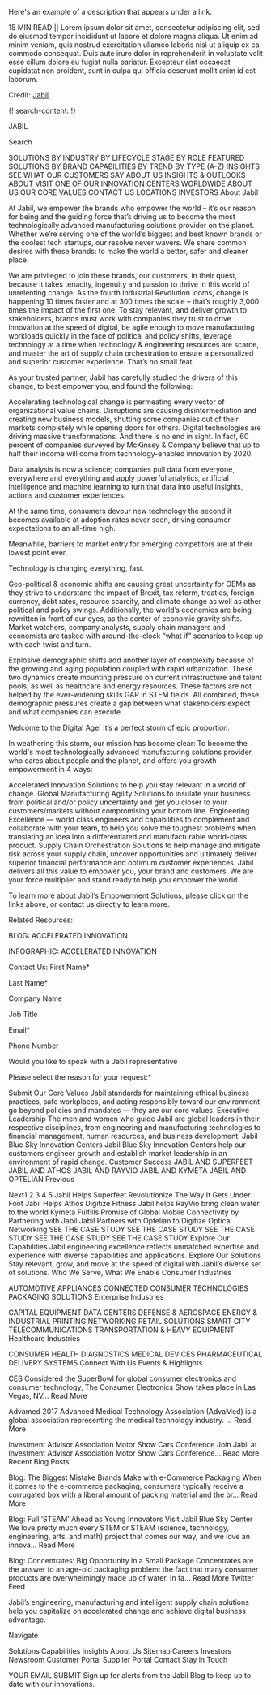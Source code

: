 Here's an example of a description that appears under a link.

15 MIN READ || Lorem ipsum dolor sit amet, consectetur adipiscing elit, sed do eiusmod tempor incididunt ut labore et dolore magna aliqua. Ut enim ad minim veniam, quis nostrud exercitation ullamco laboris nisi ut aliquip ex ea commodo consequat. Duis aute irure dolor in reprehenderit in voluptate velit esse cillum dolore eu fugiat nulla pariatur. Excepteur sint occaecat cupidatat non proident, sunt in culpa qui officia deserunt mollit anim id est laborum.

Credit: [Jabil](https://www.jabil.com/)

{! search-content: !}


JABIL

Search
  
SOLUTIONS
BY INDUSTRY
BY LIFECYCLE STAGE
BY ROLE
FEATURED SOLUTIONS
BY BRAND
CAPABILITIES
BY TREND
BY TYPE (A-Z)
INSIGHTS
SEE WHAT OUR CUSTOMERS SAY ABOUT US
INSIGHTS & OUTLOOKS
ABOUT
VISIT ONE OF OUR INNOVATION CENTERS WORLDWIDE
ABOUT US
OUR CORE VALUES
CONTACT US
LOCATIONS
INVESTORS
About Jabil
    

At Jabil, we empower the brands who empower the world – it’s our reason for being and the guiding force that’s driving us to become the most technologically advanced manufacturing solutions provider on the planet.  Whether we’re serving one of the world’s biggest and best known brands or the coolest tech startups, our resolve never wavers. We share common desires with these brands: to make the world a better, safer and cleaner place.

We are privileged to join these brands, our customers, in their quest, because it takes tenacity, ingenuity and passion to thrive in this world of unrelenting change. As the fourth Industrial Revolution looms, change is happening 10 times faster and at 300 times the scale – that’s roughly 3,000 times the impact of the first one. To stay relevant, and deliver growth to stakeholders, brands must work with companies they trust to drive innovation at the speed of digital, be agile enough to move manufacturing workloads quickly in the face of political and policy shifts, leverage technology at a time when technology & engineering resources are scarce, and master the art of supply chain orchestration to ensure a personalized and superior customer experience. That’s no small feat.

As your trusted partner, Jabil has carefully studied the drivers of this change, to best empower you, and found the following: 

Accelerating technological change is permeating every vector of organizational value chains. Disruptions are causing disintermediation and creating new business models, shutting some companies out of their markets completely while opening doors for others. Digital technologies are driving massive transformations. And there is no end in sight. In fact, 60 percent of companies surveyed by McKinsey & Company believe that up to half their income will come from technology-enabled innovation by 2020.

Data analysis is now a science; companies pull data from everyone, everywhere and everything and apply powerful analytics, artificial intelligence and machine learning to turn that data into useful insights, actions and customer experiences. 

At the same time, consumers devour new technology the second it becomes available at adoption rates never seen, driving consumer expectations to an all-time high.  

Meanwhile, barriers to market entry for emerging competitors are at their lowest point ever.

Technology is changing everything, fast.

Geo-political & economic shifts are causing great uncertainty for OEMs as they strive to understand the impact of Brexit, tax reform, treaties, foreign currency, debt rates, resource scarcity, and climate change as well as other political and policy swings. Additionally, the world’s economies are being rewritten in front of our eyes, as the center of economic gravity shifts. Market watchers, company analysts, supply chain managers and economists are tasked with around-the-clock “what if” scenarios to keep up with each twist and turn.

Explosive demographic shifts add another layer of complexity because of the growing and aging population coupled with rapid urbanization. These two dynamics create mounting pressure on current infrastructure and talent pools, as well as healthcare and energy resources.  These factors are not helped by the ever-widening skills GAP in STEM fields.  All combined, these demographic pressures create a gap between what stakeholders expect and what companies can execute.

Welcome to the Digital Age! It’s a perfect storm of epic proportion.

In weathering this storm, our mission has become clear: To become the world's most technologically advanced manufacturing solutions provider, who cares about people and the planet, and offers you growth empowerment in 4 ways:

Accelerated Innovation Solutions to help you stay relevant in a world of change.
Global Manufacturing Agility Solutions to insulate your business from political and/or policy uncertainty and get you closer to your customers/markets without compromising your bottom line.
Engineering Excellence — world class engineers and capabilities to complement and collaborate with your team, to help you solve the toughest problems when translating an idea into a differentiated and manufacturable world-class product.
Supply Chain Orchestration Solutions to help manage and mitigate risk across your supply chain, uncover opportunities and ultimately deliver superior financial performance and optimum customer experiences.
Jabil delivers all this value to empower you, your brand and customers. We are your force multiplier and stand ready to help you empower the world.

To learn more about Jabil’s Empowerment Solutions, please click on the links above, or contact us directly to learn more.

Related Resources:

BLOG: ACCELERATED INNOVATION

INFOGRAPHIC: ACCELERATED INNOVATION

Contact Us:
First Name*

Last Name*

Company Name

Job Title

Email*

Phone Number

Would you like to speak with a Jabil representative

Please select the reason for your request:*


Submit
Our Core Values
Jabil standards for maintaining ethical business practices, safe workplaces, and acting responsibly toward our environment go beyond policies and mandates — they are our core values.
Executive Leadership
The men and women who guide Jabil are global leaders in their respective disciplines, from engineering and manufacturing technologies to financial management, human resources, and business development.
Jabil Blue Sky Innovation Centers
Jabil Blue Sky Innovation Centers help our customers engineer growth and establish market leadership in an environment of rapid change.
Customer Success
JABIL AND SUPERFEET
JABIL AND ATHOS
JABIL AND RAYVIO
JABIL AND KYMETA
JABIL AND OPTELIAN
Previous

Next1
2
3
4
5
Jabil Helps Superfeet Revolutionize The Way It Gets Under Foot Jabil Helps Athos Digitize Fitness Jabil helps RayVio bring clean water to the world Kymeta Fulfills Promise of Global Mobile Connectivity by Partnering with Jabil Jabil Partners with Optelian to Digitize Optical Networking
SEE THE CASE STUDY SEE THE CASE STUDY SEE THE CASE STUDY SEE THE CASE STUDY SEE THE CASE STUDY
Explore Our Capabilities
Jabil engineering excellence reflects unmatched expertise and experience with diverse capabilities and applications.
Explore Our Solutions
Stay relevant, grow, and move at the speed of digital with Jabil’s diverse set of solutions.
Who We Serve, What We Enable
Consumer Industries

AUTOMOTIVE
APPLIANCES
CONNECTED CONSUMER TECHNOLOGIES
PACKAGING SOLUTIONS
Enterprise Industries

CAPITAL EQUIPMENT
DATA CENTERS
DEFENSE & AEROSPACE
ENERGY & INDUSTRIAL
PRINTING
NETWORKING
RETAIL SOLUTIONS
SMART CITY
TELECOMMUNICATIONS
TRANSPORTATION & HEAVY EQUIPMENT
Healthcare Industries

CONSUMER HEALTH
DIAGNOSTICS
MEDICAL DEVICES
PHARMACEUTICAL DELIVERY SYSTEMS
Connect With Us
Events & Highlights


CES
Considered the SuperBowl for global consumer electronics and consumer technology, The Consumer Electronics Show takes place in Las Vegas, NV... Read More

Advamed 2017
Advanced Medical Technology Association (AdvaMed) is a global association representing the medical technology industry. ... Read More

Investment Advisor Association Motor Show Cars Conference
Join Jabil at Investment Advisor Association Motor Show Cars Conference... Read More
Recent Blog Posts


Blog: The Biggest Mistake Brands Make with e-Commerce Packaging
When it comes to the e-commerce packaging, consumers typically receive a corrugated box with a liberal amount of packing material and the br... Read More

Blog: Full ‘STEAM’ Ahead as Young Innovators Visit Jabil Blue Sky Center
We love pretty much every STEM or STEAM (science, technology, engineering, arts, and math) project that comes our way, and we love an innova... Read More

Blog: Concentrates: Big Opportunity in a Small Package
Concentrates are the answer to an age-old packaging problem: the fact that many consumer products are overwhelmingly made up of water. In fa... Read More
Twitter Feed


Jabil’s engineering, manufacturing and intelligent supply chain solutions help you capitalize on accelerated change and achieve digital business advantage.

      
Navigate

Solutions Capabilities Insights About Us Sitemap Careers Investors Newsroom Customer Portal Supplier Portal Contact
Stay in Touch


YOUR EMAIL
SUBMIT
Sign up for alerts from the Jabil Blog to keep up to date with our innovations.
